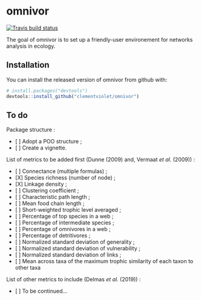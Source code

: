 
<!-- README.md is generated from README.Rmd. Please edit that file -->
omnivor
=======

[![Travis build status](https://travis-ci.org/clementviolet/omnivor.svg?branch=master)](https://travis-ci.org/clementviolet/omnivor)

The goal of omnivor is to set up a friendly-user environement for networks analysis in ecology.

Installation
------------

You can install the released version of omnivor from github with:

``` r
# install.packages("devtools")
devtools::install_github("clementviolet/omnivor")
```

To do
-----

Package structure :

-   \[ \] Adopt a POO structure ;
-   \[ \] Create a vignette.

List of metrics to be added first (Dunne (2009) and, Vermaat *et al.* (2009)) :

-   \[ \] Connectance (multiple formulas) ;
-   \[X\] Species richness (number of node) ;
-   \[X\] Linkage density ;
-   \[ \] Clustering coefficient ;
-   \[ \] Characteristic path length ;
-   \[ \] Mean food chain length ;
-   \[ \] Short-weighted trophic level averaged ;
-   \[ \] Percentage of top species in a web ;
-   \[ \] Percentage of intermediate species ;
-   \[ \] Percentage of omnivores in a web ;
-   \[ \] Percentage of detritivores ;
-   \[ \] Normalized standard deviation of generality ;
-   \[ \] Normalized standard deviation of vulnerability ;
-   \[ \] Normalized standard deviation of links ;
-   \[ \] Mean across taxa of the maximum trophic similarity of each taxon to other taxa

List of other metrics to include (Delmas *et al.* (2019)) :

-   \[ \] To be continued...

